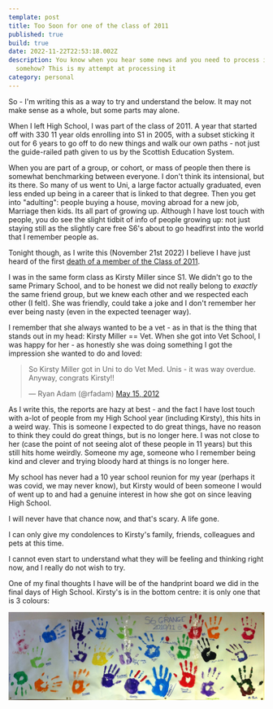 ```yaml
---
template: post
title: Too Soon for one of the class of 2011
published: true
build: true
date: 2022-11-22T22:53:18.002Z
description: You know when you hear some news and you need to process it
  somehow? This is my attempt at processing it
category: personal
---
```

So - I'm writing this as a way to try and understand the below. It may not make sense as a whole, but some parts may alone.

When I left High School, I was part of the class of 2011. A year that started off with 330 11 year olds enrolling into S1 in 2005, with a subset sticking it out for 6 years to go off to do new things and walk our own paths - not just the guide-railed path given to us by the Scottish Education System.

When you are part of a group, or cohort, or mass of people then there is somewhat benchmarking between everyone. I don't think its intensional, but its there. So many of us went to Uni, a large factor actually graduated, even less ended up being in a career that is linked to that degree. Then you get into "adulting": people buying a house, moving abroad for a new job, Marriage then kids. Its all part of growing up. Although I have lost touch with people, you do see the slight tidbit of info of people growing up: not just staying still as the slightly care free S6's about to go headfirst into the world that I remember people as.

Tonight though, as I write this (November 21st 2022) I believe I have just heard of the first [death of a member of the Class of 2011](https://www.dailyrecord.co.uk/news/scottish-news/kirsty-miller-scots-vet-missing-28550924).

I was in the same form class as Kirsty Miller since S1. We didn't go to the same Primary School, and to be honest we did not really belong to *exactly* the same friend group, but we knew each other and we respected each other (I felt). She was friendly, could take a joke and I don't remember her ever being nasty (even in the expected teenager way).

I remember that she always wanted to be a vet - as in that is the thing that stands out in my head: Kirsty Miller == Vet. When she got into Vet School, I was happy for her - as honestly she was doing something I got the impression she wanted to do and loved: 

<blockquote class="twitter-tweet"><p lang="en" dir="ltr">So Kirsty Miller got in Uni to do Vet Med. Unis - it was way overdue. Anyway, congrats Kirsty!!</p>&mdash; Ryan Adam (@rfadam) <a href="https://twitter.com/rfadam/status/202510300174487552?ref_src=twsrc%5Etfw">May 15, 2012</a></blockquote>

As I write this, the reports are hazy at best - and the fact I have lost touch with a-lot of people from my High School year (including Kirsty), this hits in a weird way. This is someone I expected to do great things, have no reason to think they could do great things, but is no longer here. I was not close to her (case the point of not seeing alot of these people in 11 years) but this still hits home weirdly. Someone my age, someone who I remember being kind and clever and trying bloody hard at things is no longer here.

My school has never had a 10 year school reunion for my year (perhaps it was covid, we may never know), but Kirsty would of been someone I would of went up to and had a genuine interest in how she got on since leaving High School.

I will never have that chance now, and that's scary. A life gone.

I can only give my condolences to Kirsty's family, friends, colleagues and pets at this time.

I cannot even start to understand what they will be feeling and thinking right now, and I really do not wish to try.

One of my final thoughts I have will be of the handprint board we did in the final days of High School. Kirsty's is in the bottom centre: it is only one that is 3 colours:

![](242179_10150175363157013_317369_o.jpg)